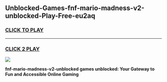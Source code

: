 
## Unblocked-Games-fnf-mario-madness-v2-unblocked-Play-Free-eu2aq
<h3>
<a href="https://premium76.site?title=fnf-mario-madness-v2-unblocked&ref=19M">CLICK TO PLAY</a></h3>
<hr>

<h3>
<a href="https://premium76.site?title=fnf-mario-madness-v2-unblocked&ref=19M">CLICK 2 PLAY</a>
  
</h3>

<a href="https://premium76.site?title=fnf-mario-madness-v2-unblocked&ref=19M"><img src="https://clearcache.store/games.png"></a>


**fnf-mario-madness-v2-unblocked games unblocked: Your Gateway to Fun and Accessible Online Gaming**
